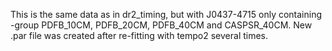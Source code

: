 This is the same data as in dr2_timing, but with J0437-4715 only containing -group PDFB_10CM, PDFB_20CM, PDFB_40CM and CASPSR_40CM. New .par file was created after re-fitting with tempo2 several times.
